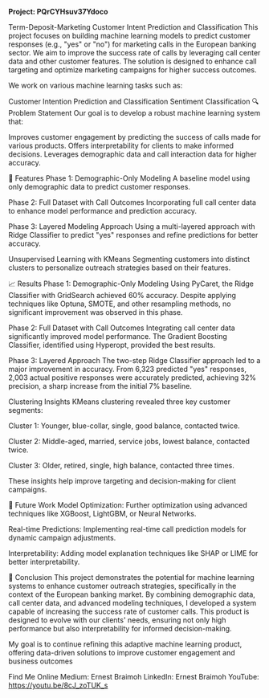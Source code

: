 **Project: PQrCYHsuv37Ydoco**

Term-Deposit-Marketing
Customer Intent Prediction and Classification
This project focuses on building machine learning models to predict customer responses (e.g., "yes" or "no") for marketing calls in the European banking sector. We aim to improve the success rate of calls by leveraging call center data and other customer features. The solution is designed to enhance call targeting and optimize marketing campaigns for higher success outcomes.

We work on various machine learning tasks such as:

Customer Intention Prediction and Classification
Sentiment Classification
🔍 Problem Statement
Our goal is to develop a robust machine learning system that:

Improves customer engagement by predicting the success of calls made for various products.
Offers interpretability for clients to make informed decisions.
Leverages demographic data and call interaction data for higher accuracy.

🧰 Features
Phase 1: Demographic-Only Modeling
A baseline model using only demographic data to predict customer responses.

Phase 2: Full Dataset with Call Outcomes
Incorporating full call center data to enhance model performance and prediction accuracy.

Phase 3: Layered Modeling Approach
Using a multi-layered approach with Ridge Classifier to predict "yes" responses and refine predictions for better accuracy.

Unsupervised Learning with KMeans
Segmenting customers into distinct clusters to personalize outreach strategies based on their features.

📈 Results Phase 1: Demographic-Only Modeling Using PyCaret, the Ridge Classifier with GridSearch achieved 60% accuracy. Despite applying techniques like Optuna, SMOTE, and other resampling methods, no significant improvement was observed in this phase.

Phase 2: Full Dataset with Call Outcomes Integrating call center data significantly improved model performance. The Gradient Boosting Classifier, identified using Hyperopt, provided the best results.

Phase 3: Layered Approach The two-step Ridge Classifier approach led to a major improvement in accuracy. From 6,323 predicted "yes" responses, 2,003 actual positive responses were accurately predicted, achieving 32% precision, a sharp increase from the initial 7% baseline.

Clustering Insights KMeans clustering revealed three key customer segments:

Cluster 1: Younger, blue-collar, single, good balance, contacted twice.

Cluster 2: Middle-aged, married, service jobs, lowest balance, contacted twice.

Cluster 3: Older, retired, single, high balance, contacted three times.

These insights help improve targeting and decision-making for client campaigns.

🤖 Future Work Model Optimization: Further optimization using advanced techniques like XGBoost, LightGBM, or Neural Networks.

Real-time Predictions: Implementing real-time call prediction models for dynamic campaign adjustments.

Interpretability: Adding model explanation techniques like SHAP or LIME for better interpretability.

📝 Conclusion This project demonstrates the potential for machine learning systems to enhance customer outreach strategies, specifically in the context of the European banking market. By combining demographic data, call center data, and advanced modeling techniques, I developed a system capable of increasing the success rate of customer calls. This product is designed to evolve with our clients' needs, ensuring not only high performance but also interpretability for informed decision-making.

My goal is to continue refining this adaptive machine learning product, offering data-driven solutions to improve customer engagement and business outcomes

Find Me Online
Medium: Ernest Braimoh
LinkedIn: Ernest Braimoh
YouTube: https://youtu.be/8cJ_zoTUK_s
